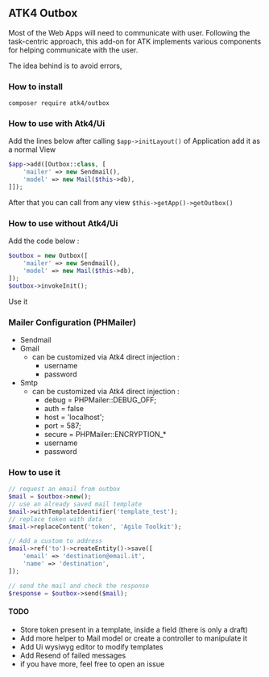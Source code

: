 ## ATK4 Outbox

Most of the Web Apps will need to communicate with user. Following the task-centric approach, this add-on for ATK implements various components for helping communicate with the user.

The idea behind is to avoid errors, 

### How to install
`composer require atk4/outbox`

### How to use with Atk4/Ui

Add the lines below after calling `$app->initLayout()` of Application add it as a normal View
```php
$app->add([Outbox::class, [
    'mailer' => new Sendmail(),
    'model' => new Mail($this->db),
]]);
```
After that you can call from any view `$this->getApp()->getOutbox()`

### How to use without Atk4/Ui

Add the code below :
```php
$outbox = new Outbox([
    'mailer' => new Sendmail(),
    'model' => new Mail($this->db),
]);
$outbox->invokeInit();
```
Use it

### Mailer Configuration (PHMailer)

 - Sendmail
 - Gmail
   - can be customized via Atk4 direct injection :
     - username
     - password
 - Smtp
   - can be customized via Atk4 direct injection :
     - debug = PHPMailer::DEBUG_OFF;
     - auth = false
     - host = 'localhost';
     - port = 587;
     - secure = PHPMailer::ENCRYPTION_*
     - username
     - password 
    


### How to use it
``` php
// request an email from outbox  
$mail = $outbox->new();
// use an already saved mail template
$mail->withTemplateIdentifier('template_test');
// replace token with data
$mail->replaceContent('token', 'Agile Toolkit');

// Add a custom to address
$mail->ref('to')->createEntity()->save([
    'email' => 'destination@email.it',
    'name' => 'destination',
]);

// send the mail and check the response 
$response = $outbox->send($mail);
```

#### TODO
 - Store token present in a template, inside a field (there is only a draft)
 - Add more helper to Mail model or create a controller to manipulate it
 - Add Ui wysiwyg editor to modify templates
 - Add Resend of failed messages
 - if you have more, feel free to open an issue
